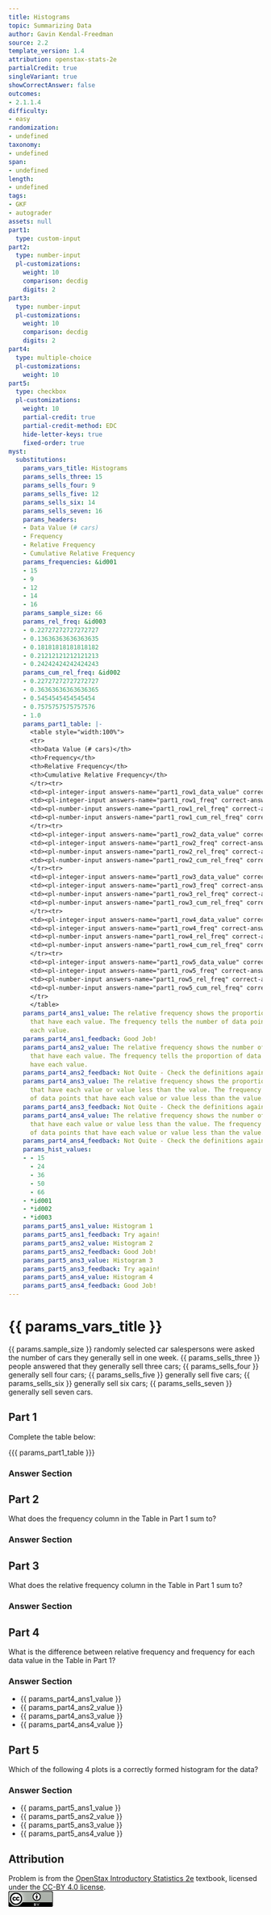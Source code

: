 ```yaml
---
title: Histograms
topic: Summarizing Data
author: Gavin Kendal-Freedman
source: 2.2
template_version: 1.4
attribution: openstax-stats-2e
partialCredit: true
singleVariant: true
showCorrectAnswer: false
outcomes:
- 2.1.1.4
difficulty:
- easy
randomization:
- undefined
taxonomy:
- undefined
span:
- undefined
length:
- undefined
tags:
- GKF
- autograder
assets: null
part1:
  type: custom-input
part2:
  type: number-input
  pl-customizations:
    weight: 10
    comparison: decdig
    digits: 2
part3:
  type: number-input
  pl-customizations:
    weight: 10
    comparison: decdig
    digits: 2
part4:
  type: multiple-choice
  pl-customizations:
    weight: 10
part5:
  type: checkbox
  pl-customizations:
    weight: 10
    partial-credit: true
    partial-credit-method: EDC
    hide-letter-keys: true
    fixed-order: true
myst:
  substitutions:
    params_vars_title: Histograms
    params_sells_three: 15
    params_sells_four: 9
    params_sells_five: 12
    params_sells_six: 14
    params_sells_seven: 16
    params_headers:
    - Data Value (# cars)
    - Frequency
    - Relative Frequency
    - Cumulative Relative Frequency
    params_frequencies: &id001
    - 15
    - 9
    - 12
    - 14
    - 16
    params_sample_size: 66
    params_rel_freq: &id003
    - 0.22727272727272727
    - 0.13636363636363635
    - 0.18181818181818182
    - 0.21212121212121213
    - 0.24242424242424243
    params_cum_rel_freq: &id002
    - 0.22727272727272727
    - 0.36363636363636365
    - 0.5454545454545454
    - 0.7575757575757576
    - 1.0
    params_part1_table: |-
      <table style="width:100%">
      <tr>
      <th>Data Value (# cars)</th>
      <th>Frequency</th>
      <th>Relative Frequency</th>
      <th>Cumulative Relative Frequency</th>
      </tr><tr>
      <td><pl-integer-input answers-name="part1_row1_data_value" correct-answer="3" show-help-text="false" size="10" display="block"></pl-integer-input></td>
      <td><pl-integer-input answers-name="part1_row1_freq" correct-answer="15" show-help-text="false" size="5" display="block"></pl-integer-input></td>
      <td><pl-number-input answers-name="part1_row1_rel_freq" correct-answer="0.2273" show-help-text="false" comparison="decdig" size="25" display="block" digits="4"></pl-number-input></td>
      <td><pl-number-input answers-name="part1_row1_cum_rel_freq" correct-answer="0.2273" show-help-text="false" comparison="decdig" size="25" display="block" digits="4"></pl-number-input></td>
      </tr><tr>
      <td><pl-integer-input answers-name="part1_row2_data_value" correct-answer="4" show-help-text="false" size="10" display="block"></pl-integer-input></td>
      <td><pl-integer-input answers-name="part1_row2_freq" correct-answer="9" show-help-text="false" size="5" display="block"></pl-integer-input></td>
      <td><pl-number-input answers-name="part1_row2_rel_freq" correct-answer="0.1364" show-help-text="false" comparison="decdig" size="25" display="block" digits="4"></pl-number-input></td>
      <td><pl-number-input answers-name="part1_row2_cum_rel_freq" correct-answer="0.3636" show-help-text="false" comparison="decdig" size="25" display="block" digits="4"></pl-number-input></td>
      </tr><tr>
      <td><pl-integer-input answers-name="part1_row3_data_value" correct-answer="5" show-help-text="false" size="10" display="block"></pl-integer-input></td>
      <td><pl-integer-input answers-name="part1_row3_freq" correct-answer="12" show-help-text="false" size="5" display="block"></pl-integer-input></td>
      <td><pl-number-input answers-name="part1_row3_rel_freq" correct-answer="0.1818" show-help-text="false" comparison="decdig" size="25" display="block" digits="4"></pl-number-input></td>
      <td><pl-number-input answers-name="part1_row3_cum_rel_freq" correct-answer="0.5455" show-help-text="false" comparison="decdig" size="25" display="block" digits="4"></pl-number-input></td>
      </tr><tr>
      <td><pl-integer-input answers-name="part1_row4_data_value" correct-answer="6" show-help-text="false" size="10" display="block"></pl-integer-input></td>
      <td><pl-integer-input answers-name="part1_row4_freq" correct-answer="14" show-help-text="false" size="5" display="block"></pl-integer-input></td>
      <td><pl-number-input answers-name="part1_row4_rel_freq" correct-answer="0.2121" show-help-text="false" comparison="decdig" size="25" display="block" digits="4"></pl-number-input></td>
      <td><pl-number-input answers-name="part1_row4_cum_rel_freq" correct-answer="0.7576" show-help-text="false" comparison="decdig" size="25" display="block" digits="4"></pl-number-input></td>
      </tr><tr>
      <td><pl-integer-input answers-name="part1_row5_data_value" correct-answer="7" show-help-text="false" size="10" display="block"></pl-integer-input></td>
      <td><pl-integer-input answers-name="part1_row5_freq" correct-answer="16" show-help-text="false" size="5" display="block"></pl-integer-input></td>
      <td><pl-number-input answers-name="part1_row5_rel_freq" correct-answer="0.2424" show-help-text="false" comparison="decdig" size="25" display="block" digits="4"></pl-number-input></td>
      <td><pl-number-input answers-name="part1_row5_cum_rel_freq" correct-answer="1.0000" show-help-text="false" comparison="decdig" size="25" display="block" digits="4"></pl-number-input></td>
      </tr>
      </table>
    params_part4_ans1_value: The relative frequency shows the proportion of data points
      that have each value. The frequency tells the number of data points that have
      each value.
    params_part4_ans1_feedback: Good Job!
    params_part4_ans2_value: The relative frequency shows the number of data points
      that have each value. The frequency tells the proportion of data points that
      have each value.
    params_part4_ans2_feedback: Not Quite - Check the definitions again.
    params_part4_ans3_value: The relative frequency shows the proportion of data points
      that have each value or value less than the value. The frequency tells the number
      of data points that have each value or value less than the value.
    params_part4_ans3_feedback: Not Quite - Check the definitions again.
    params_part4_ans4_value: The relative frequency shows the number of data points
      that have each value or value less than the value. The frequency tells the proportion
      of data points that have each value or value less than the value.
    params_part4_ans4_feedback: Not Quite - Check the definitions again.
    params_hist_values:
    - - 15
      - 24
      - 36
      - 50
      - 66
    - *id001
    - *id002
    - *id003
    params_part5_ans1_value: Histogram 1
    params_part5_ans1_feedback: Try again!
    params_part5_ans2_value: Histogram 2
    params_part5_ans2_feedback: Good Job!
    params_part5_ans3_value: Histogram 3
    params_part5_ans3_feedback: Try again!
    params_part5_ans4_value: Histogram 4
    params_part5_ans4_feedback: Good Job!
---
```

# {{ params_vars_title }}
{{ params.sample_size }} randomly selected car salespersons were asked the number of cars they generally sell in one week. {{ params_sells_three }} people answered that they generally sell three cars; {{ params_sells_four }} generally sell four cars; {{ params_sells_five }} generally sell five cars; {{ params_sells_six }} generally sell six cars; {{ params_sells_seven }} generally sell seven cars.

## Part 1

Complete the table below:

{{{ params_part1_table }}}

### Answer Section

## Part 2

What does the frequency column in the Table in Part 1 sum to?

### Answer Section

## Part 3

What does the relative frequency column in the Table in Part 1 sum to?

### Answer Section

## Part 4

What is the difference between relative frequency and frequency for each data value in the Table in Part 1?

### Answer Section

- {{ params_part4_ans1_value }}
- {{ params_part4_ans2_value }}
- {{ params_part4_ans3_value }}
- {{ params_part4_ans4_value }}

## Part 5

Which of the following 4 plots is a correctly formed histogram for the data?

<pl-figure file-name="histograms.png" type="dynamic" width="500"></pl-figure>

### Answer Section

- {{ params_part5_ans1_value }}
- {{ params_part5_ans2_value }}
- {{ params_part5_ans3_value }}
- {{ params_part5_ans4_value }}

## Attribution

Problem is from the [OpenStax Introductory Statistics 2e](https://openstax.org/books/introductory-statistics-2e) textbook, licensed under the [CC-BY 4.0 license](https://creativecommons.org/licenses/by/4.0/).<br>![Image representing the Creative Commons 4.0 BY license.](https://raw.githubusercontent.com/firasm/bits/master/by.png)